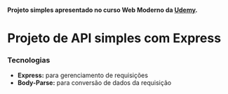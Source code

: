 <h4>Projeto simples apresentado no curso Web Moderno da <strong><a href="https://www.udemy.com/course/curso-web/" target="_blank">Udemy</a></strong>.</h4> 

<h1>Projeto de API simples com Express</h1>

<h3>Tecnologias</h3>
<ul>
    <li><strong>Express:</strong> para gerenciamento de requisições</li>
    <li><strong>Body-Parse:</strong> para conversão de dados da requisição</li>
</ul>
